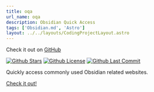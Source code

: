 ```yaml
---
title: oqa
url_name: oqa
description: Obsidian Quick Access 
tags: ['Obsidian.md', 'Astro']
layout: ../../layouts/CodingProjectLayout.astro
---
```


Check it out on [GitHub](https://github.com/mProjectsCode/oqa)

[![Github Stars](https://img.shields.io/github/stars/mProjectsCode/oqa?style=flat-square&labelColor=1f1f1f&color=2E2E2E)](https://github.com/mProjectsCode/oqa/)
[![Github License](https://img.shields.io/github/license/mProjectsCode/oqa?style=flat-square&labelColor=1f1f1f&color=2E2E2E)](https://github.com/mProjectsCode/oqa/blob/master/LICENSE.md)
[![Github Last Commit](https://img.shields.io/github/last-commit/mProjectsCode/oqa?style=flat-square&labelColor=1f1f1f&color=2E2E2E)](https://github.com/mProjectsCode/oqa/)

Quickly access commonly used Obsidian related websites.

[Check it out!](https://www.moritzjung.dev/oqa/)